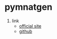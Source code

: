 # pymnatgen

1. link
   * [official site](http://www.pymatgen.org/)
   * [github](https://github.com/materialsproject/pymatgen)
